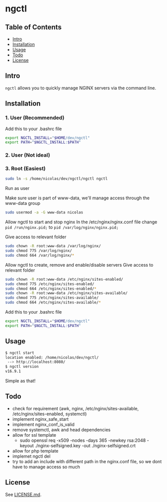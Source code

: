 # ngctl 

## Table of Contents

- [Intro](#Intro)
- [Installation](#Installation)
- [Usage](#Usage)
- [Todo](#Todo)
- [License](#License)


## Intro

`ngctl` allows you to quickly manage NGINX servers via the command line.


## Installation 

### 1. User (Recommended)

Add this to your .bashrc file
```sh
export NGCTL_INSTALL="$HOME/dev/ngctl"
export PATH="$NGCTL_INSTALL:$PATH"
```

### 2. User (Not ideal)

### 3. Root (Easiest)
```sh
sudo ln -s /home/nicolas/dev/ngctl/ngctl ngctl
```



Run as user 

Make sure user is part of www-data, we'll manage access through the www-data group
```sh
sudo usermod -a -G www-data nicolas
```

Allow ngctl to start and stop nginx
In the /etc/nginx/nginx.conf file change 
```pid /run/nginx.pid;```
to
```pid /var/log/nginx/nginx.pid;```

Give access to relevant folder
```sh
sudo chown -R root:www-data /var/log/nginx/
sudo chmod 775 /var/log/nginx/
sudo chmod 664 /var/log/nginx/*
```

Allow ngctl to create, remove and enable/disable servers
Give access to relevant folder
```sh
sudo chown -R root:www-data /etc/nginx/sites-enabled/
sudo chmod 775 /etc/nginx/sites-enabled/
sudo chmod 664 /etc/nginx/sites-enabled/*
sudo chown -R root:www-data /etc/nginx/sites-available/
sudo chmod 775 /etc/nginx/sites-available/
sudo chmod 664 /etc/nginx/sites-available/*
```

Add this to your .bashrc file
```sh
export NGCTL_INSTALL="$HOME/dev/ngctl"
export PATH="$NGCTL_INSTALL:$PATH"
```


## Usage

```sh
$ ngctl start
location enabled: /home/nicolas/dev/ngctl/
 --> http://localhost:8080/
$ ngctl version
v16.9.1
```
Simple as that!


## Todo

- check for requirement (awk, nginx, /etc/nginx/sites-available, /etc/nginx/sites-enabled, systemctl)
- implement nginx_safe_start
- implement nginx_conf_is_valid
- remove systemctl, awk and head dependencies
- allow for ssl template
    - sudo openssl req -x509 -nodes -days 365 -newkey rsa:2048 -keyout ./nginx-selfsigned.key -out ./nginx-selfsigned.crt
- allow for php template
- implemet ngctl del
- try to add an include with different path in the nginx.conf file, so we dont have to manage access so much

## License

See [LICENSE.md](./LICENSE.md).
